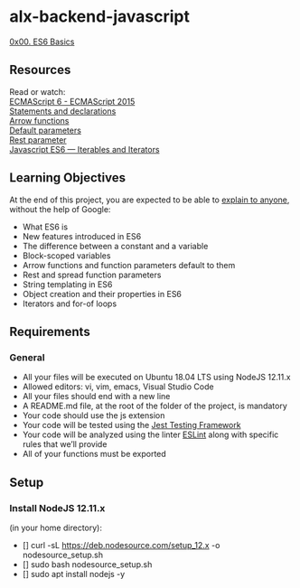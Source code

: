 # alx-backend-javascript  
[0x00. ES6 Basics](https://intranet.alxswe.com/projects/1224#task-11563)  
## Resources  
Read or watch:  
[ECMAScript 6 - ECMAScript 2015](https://intranet.alxswe.com/rltoken/NW1dFLFExQ12_hD8yvkV3A)  
[Statements and declarations](https://intranet.alxswe.com/rltoken/sroRUsUvOZV28V99MHDenw)  
[Arrow functions](https://intranet.alxswe.com/rltoken/N2WLylppCtkkX3YFFtyUHw)  
[Default parameters](https://intranet.alxswe.com/rltoken/kbw9gMO6sdeOKAY23SYVgA)  
[Rest parameter](https://intranet.alxswe.com/rltoken/erZfCvacuGVk9z1CQlJvYQ)  
[Javascript ES6 — Iterables and Iterators](https://intranet.alxswe.com/rltoken/JBRaxZsT3mwIGkG6MxeTTg)  
## Learning Objectives  
At the end of this project, you are expected to be able to [explain to anyone](https://fs.blog/feynman-learning-technique/), without the help of Google:  
+ What ES6 is  
+ New features introduced in ES6
+ The difference between a constant and a variable
+ Block-scoped variables
+ Arrow functions and function parameters default to them
+ Rest and spread function parameters
+ String templating in ES6
+ Object creation and their properties in ES6
+ Iterators and for-of loops  
## Requirements  
### General  
+ All your files will be executed on Ubuntu 18.04 LTS using NodeJS 12.11.x
+ Allowed editors: vi, vim, emacs, Visual Studio Code
+ All your files should end with a new line
+ A README.md file, at the root of the folder of the project, is mandatory
+ Your code should use the js extension
+ Your code will be tested using the [Jest Testing Framework](https://intranet.alxswe.com/rltoken/ECZpKsJ3fm1qRA7lDyhd_Q)
+ Your code will be analyzed using the linter [ESLint](https://intranet.alxswe.com/rltoken/Ttd9w5jERwTErJW3DDbVoQ) along with specific rules that we’ll provide
+ All of your functions must be exported  
## Setup  
### Install NodeJS 12.11.x  
(in your home directory):  
- [] curl -sL https://deb.nodesource.com/setup_12.x -o nodesource_setup.sh  
- [] sudo bash nodesource_setup.sh  
- [] sudo apt install nodejs -y  
